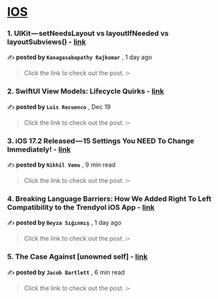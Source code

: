 
<h1><a href=https://medium.com/tag/ios/recommended target="_blank" rel="noopener noreferrer">IOS</a></h1>
<h3>1. UIKit — setNeedsLayout vs layoutIfNeeded vs layoutSubviews() - <a href=https://medium.com/@sabapathy7/uikit-setneedslayout-vs-layoutifneeded-vs-layoutsubviews-b0075b3bb441?source=tag_recommended_feed---------0-84----------ios----------f973d041_a25e_4c9d_8555_6c978c863b7f------- target="_blank" rel="noopener noreferrer">link</a></h3>

✍️ **posted by `Kanagasabapathy Rajkumar`** <date> , 1 day ago</date>

<blockquote>Click the link to check out the post. ⌲</blockquote>

<h3>2. SwiftUI View Models: Lifecycle Quirks - <a href=https://medium.com/the-swift-cooperative/swiftui-view-models-lifecycle-quirks-8dd967e84e31?source=tag_recommended_feed---------1-107----------ios----------f973d041_a25e_4c9d_8555_6c978c863b7f------- target="_blank" rel="noopener noreferrer">link</a></h3>

✍️ **posted by `Luis Recuenco`** <date> , Dec 19</date>

<blockquote>Click the link to check out the post. ⌲</blockquote>

<h3>3. iOS 17.2 Released — 15 Settings You NEED To Change Immediately! - <a href=https://medium.com/macoclock/ios-17-2-released-15-settings-you-need-to-change-immediately-7e6219f53a57?source=tag_recommended_feed---------2-85----------ios----------f973d041_a25e_4c9d_8555_6c978c863b7f------- target="_blank" rel="noopener noreferrer">link</a></h3>

✍️ **posted by `Nikhil Vemu`** <date> , 9 min read</date>

<blockquote>Click the link to check out the post. ⌲</blockquote>

<h3>4. Breaking Language Barriers: How We Added Right To Left Compatibility to the Trendyol iOS App - <a href=https://medium.com/trendyol-tech/breaking-language-barriers-how-we-added-right-to-left-compatibility-to-the-trendyol-ios-app-3ba3e4e76ccb?source=tag_recommended_feed---------3-84----------ios----------f973d041_a25e_4c9d_8555_6c978c863b7f------- target="_blank" rel="noopener noreferrer">link</a></h3>

✍️ **posted by `Beyza Sığınmış`** <date> , 1 day ago</date>

<blockquote>Click the link to check out the post. ⌲</blockquote>

<h3>5. The Case Against [unowned self] - <a href=https://medium.com/gitconnected/the-case-against-unowned-self-b34103618684?source=tag_recommended_feed---------4-107----------ios----------f973d041_a25e_4c9d_8555_6c978c863b7f------- target="_blank" rel="noopener noreferrer">link</a></h3>

✍️ **posted by `Jacob Bartlett`** <date> , 6 min read</date>

<blockquote>Click the link to check out the post. ⌲</blockquote>

